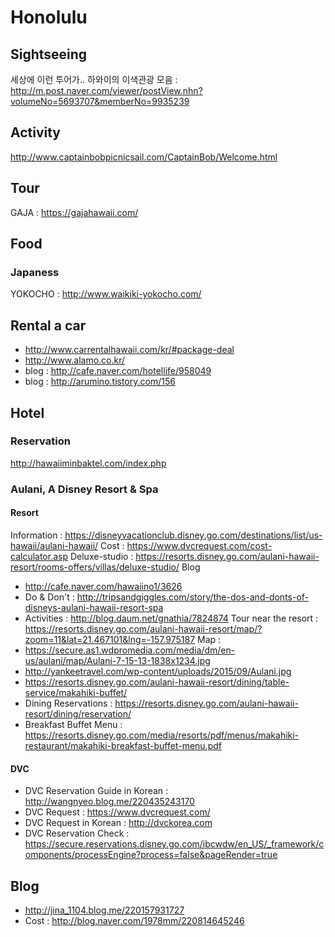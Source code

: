 # Honolulu

## Sightseeing

세상에 이런 투어가.. 하와이의 이색관광 모음 : http://m.post.naver.com/viewer/postView.nhn?volumeNo=5693707&memberNo=9935239

## Activity

http://www.captainbobpicnicsail.com/CaptainBob/Welcome.html

## Tour

GAJA : https://gajahawaii.com/

## Food

### Japaness

YOKOCHO : http://www.waikiki-yokocho.com/

## Rental a car

- http://www.carrentalhawaii.com/kr/#package-deal
- http://www.alamo.co.kr/
- blog : http://cafe.naver.com/hotellife/958049
- blog : http://arumino.tistory.com/156

## Hotel

### Reservation
http://hawaiiminbaktel.com/index.php


### Aulani, A Disney Resort & Spa

#### Resort

Information : https://disneyvacationclub.disney.go.com/destinations/list/us-hawaii/aulani-hawaii/
Cost : https://www.dvcrequest.com/cost-calculator.asp
Deluxe-studio : https://resorts.disney.go.com/aulani-hawaii-resort/rooms-offers/villas/deluxe-studio/
Blog
- http://cafe.naver.com/hawaiino1/3626
- Do & Don't : http://tripsandgiggles.com/story/the-dos-and-donts-of-disneys-aulani-hawaii-resort-spa
- Activities : http://blog.daum.net/gnathia/7824874
Tour near the resort : https://resorts.disney.go.com/aulani-hawaii-resort/map/?zoom=11&lat=21.467101&lng=-157.975187
Map :
- https://secure.as1.wdpromedia.com/media/dm/en-us/aulani/map/Aulani-7-15-13-1838x1234.jpg
- http://yankeetravel.com/wp-content/uploads/2015/09/Aulani.jpg
- https://resorts.disney.go.com/aulani-hawaii-resort/dining/table-service/makahiki-buffet/
- Dining Reservations : https://resorts.disney.go.com/aulani-hawaii-resort/dining/reservation/
- Breakfast Buffet Menu : https://resorts.disney.go.com/media/resorts/pdf/menus/makahiki-restaurant/makahiki-breakfast-buffet-menu.pdf

#### DVC

- DVC Reservation Guide in Korean : http://wangnyeo.blog.me/220435243170
- DVC Request : https://www.dvcrequest.com/
- DVC Request in Korean : http://dvckorea.com
- DVC Reservation Check : https://secure.reservations.disney.go.com/ibcwdw/en_US/_framework/components/processEngine?process=false&pageRender=true

## Blog
- http://jina_1104.blog.me/220157931727
- Cost : http://blog.naver.com/1978mm/220814645246
